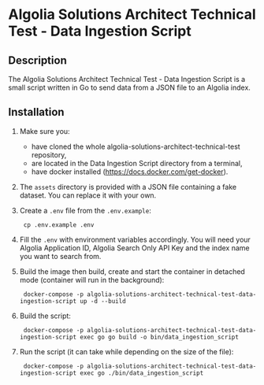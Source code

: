 # Algolia Solutions Architect Technical Test - Data Ingestion Script

## Description

The Algolia Solutions Architect Technical Test - Data Ingestion Script is a small script written in Go to send data from a JSON file to an Algolia index.

## Installation

1. Make sure you:
    - have cloned the whole algolia-solutions-architect-technical-test repository,
    - are located in the Data Ingestion Script directory from a terminal,
    - have docker installed (https://docs.docker.com/get-docker).

2. The `assets` directory is provided with a JSON file containing a fake dataset. You can replace it with your own.

3. Create a `.env` file from the `.env.example`:

        cp .env.example .env

4. Fill the `.env` with environment variables accordingly. You will need your Algolia Application ID, Algolia Search Only API Key and the index name you want to search from.

4. Build the image then build, create and start the container in detached mode (container will run in the background):

        docker-compose -p algolia-solutions-architect-technical-test-data-ingestion-script up -d --build

5. Build the script:

        docker-compose -p algolia-solutions-architect-technical-test-data-ingestion-script exec go go build -o bin/data_ingestion_script

6. Run the script (it can take while depending on the size of the file):

        docker-compose -p algolia-solutions-architect-technical-test-data-ingestion-script exec go ./bin/data_ingestion_script
